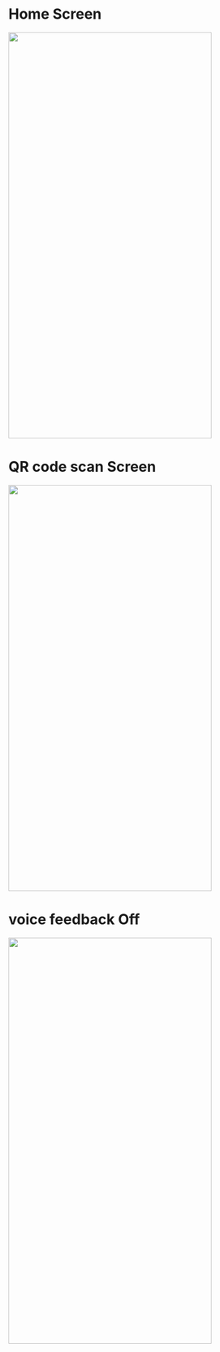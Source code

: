 # Home Screen
<img src="https://user-images.githubusercontent.com/62790698/174953608-303a27e8-0af7-49b7-9e0a-68ba2c8be464.jpg" width="400" height="800">

# QR code scan Screen
<img src="https://user-images.githubusercontent.com/62790698/171100946-3a444c75-21cf-4a9b-bc0c-1c7f573108cc.jpg" width="400" height="800">

# voice feedback Off
<img src="https://user-images.githubusercontent.com/62790698/171100950-1415ff95-9611-4454-8cea-e55c3985ac69.jpg" width="400" height="800">

